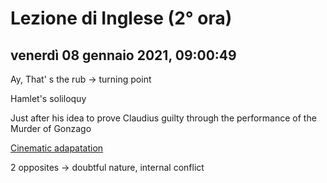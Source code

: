 # Lezione di Inglese (2° ora)

## venerdì 08 gennaio 2021, 09:00:49

 Ay, That' s the rub -> turning point

Hamlet's soliloquy

Just after his idea to prove Claudius guilty through the performance of the Murder of Gonzago

[Cinematic adapatation](https://www.youtube.com/watch?v=SjuZq-8PUw0)

2 opposites -> doubtful nature, internal conflict